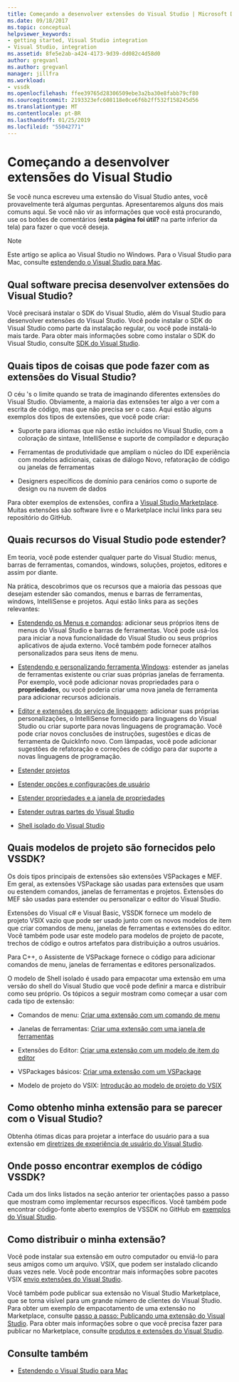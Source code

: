 ```yaml
---
title: Começando a desenvolver extensões do Visual Studio | Microsoft Docs
ms.date: 09/18/2017
ms.topic: conceptual
helpviewer_keywords:
- getting started, Visual Studio integration
- Visual Studio, integration
ms.assetid: 8fe5e2ab-a424-4173-9d39-dd082c4d58d0
author: gregvanl
ms.author: gregvanl
manager: jillfra
ms.workload:
- vssdk
ms.openlocfilehash: ffee39765d28306509ebe3a2ba30e8fabb79cf80
ms.sourcegitcommit: 2193323efc608118e0ce6f6b2ff532f158245d56
ms.translationtype: MT
ms.contentlocale: pt-BR
ms.lasthandoff: 01/25/2019
ms.locfileid: "55042771"
---
```

# <a name="starting-to-develop-visual-studio-extensions"></a>Começando a desenvolver extensões do Visual Studio

Se você nunca escreveu uma extensão do Visual Studio antes, você provavelmente terá algumas perguntas. Apresentaremos alguns dos mais comuns aqui. Se você não vir as informações que você está procurando, use os botões de comentários (**esta página foi útil?** na parte inferior da tela) para fazer o que você deseja.

> [!NOTE]
> Este artigo se aplica ao Visual Studio no Windows. Para o Visual Studio para Mac, consulte [estendendo o Visual Studio para Mac](/visualstudio/mac/extending-visual-studio-mac).

## <a name="what-software-do-i-need-to-develop-visual-studio-extensions"></a>Qual software precisa desenvolver extensões do Visual Studio?

Você precisará instalar o SDK do Visual Studio, além do Visual Studio para desenvolver extensões do Visual Studio. Você pode instalar o SDK do Visual Studio como parte da instalação regular, ou você pode instalá-lo mais tarde. Para obter mais informações sobre como instalar o SDK do Visual Studio, consulte [SDK do Visual Studio](../extensibility/visual-studio-sdk.md).

## <a name="what-kinds-of-things-can-i-do-with-visual-studio-extensions"></a>Quais tipos de coisas que pode fazer com as extensões do Visual Studio?

O céu 's o limite quando se trata de imaginando diferentes extensões do Visual Studio. Obviamente, a maioria das extensões ter algo a ver com a escrita de código, mas que não precisa ser o caso. Aqui estão alguns exemplos dos tipos de extensões, que você pode criar:

- Suporte para idiomas que não estão incluídos no Visual Studio, com a coloração de sintaxe, IntelliSense e suporte de compilador e depuração

- Ferramentas de produtividade que ampliam o núcleo do IDE experiência com modelos adicionais, caixas de diálogo Novo, refatoração de código ou janelas de ferramentas

- Designers específicos de domínio para cenários como o suporte de design ou na nuvem de dados

Para obter exemplos de extensões, confira a [Visual Studio Marketplace](https://marketplace.visualstudio.com/vs). Muitas extensões são software livre e o Marketplace inclui links para seu repositório do GitHub.

## <a name="which-visual-studio-features-can-i-extend"></a>Quais recursos do Visual Studio pode estender?

Em teoria, você pode estender qualquer parte do Visual Studio: menus, barras de ferramentas, comandos, windows, soluções, projetos, editores e assim por diante.

Na prática, descobrimos que os recursos que a maioria das pessoas que desejam estender são comandos, menus e barras de ferramentas, windows, IntelliSense e projetos. Aqui estão links para as seções relevantes:

-   [Estendendo os Menus e comandos](../extensibility/extending-menus-and-commands.md): adicionar seus próprios itens de menus do Visual Studio e barras de ferramentas. Você pode usá-los para iniciar a nova funcionalidade do Visual Studio ou seus próprios aplicativos de ajuda externo. Você também pode fornecer atalhos personalizados para seus itens de menu.

-   [Estendendo e personalizando ferramenta Windows](../extensibility/extending-and-customizing-tool-windows.md): estender as janelas de ferramentas existente ou criar suas próprias janelas de ferramenta. Por exemplo, você pode adicionar novas propriedades para o **propriedades**, ou você poderia criar uma nova janela de ferramenta para adicionar recursos adicionais.

-   [Editor e extensões do serviço de linguagem](../extensibility/editor-and-language-service-extensions.md): adicionar suas próprias personalizações, o IntelliSense fornecido para linguagens do Visual Studio ou criar suporte para novas linguagens de programação. Você pode criar novos conclusões de instruções, sugestões e dicas de ferramenta de QuickInfo novo. Com lâmpadas, você pode adicionar sugestões de refatoração e correções de código para dar suporte a novas linguagens de programação.

-   [Estender projetos](../extensibility/extending-projects.md)

-   [Estender opções e configurações de usuário](../extensibility/extending-user-settings-and-options.md)

-   [Estender propriedades e a janela de propriedades](../extensibility/extending-properties-and-the-property-window.md)

-   [Estender outras partes do Visual Studio](../extensibility/extending-other-parts-of-visual-studio.md)

-   [Shell isolado do Visual Studio](/visualstudio/extensibility/shell/visual-studio-isolated-shell)

##  <a name="BKMK_ProjectTemplate"></a> Quais modelos de projeto são fornecidos pelo VSSDK?
 Os dois tipos principais de extensões são extensões VSPackages e MEF. Em geral, as extensões VSPackage são usadas para extensões que usam ou estendem comandos, janelas de ferramentas e projetos. Extensões do MEF são usadas para estender ou personalizar o editor do Visual Studio.

 Extensões do Visual c# e Visual Basic, VSSDK fornece um modelo de projeto VSIX vazio que pode ser usado junto com os novos modelos de item que criar comandos de menu, janelas de ferramentas e extensões do editor. Você também pode usar este modelo para modelos de projeto de pacote, trechos de código e outros artefatos para distribuição a outros usuários.

 Para C++, o Assistente de VSPackage fornece o código para adicionar comandos de menu, janelas de ferramentas e editores personalizados.

 O modelo de Shell isolado é usado para empacotar uma extensão em uma versão do shell do Visual Studio que você pode definir a marca e distribuir como seu próprio. Os tópicos a seguir mostram como começar a usar com cada tipo de extensão:

-   Comandos de menu: [Criar uma extensão com um comando de menu](../extensibility/creating-an-extension-with-a-menu-command.md)

-   Janelas de ferramentas: [Criar uma extensão com uma janela de ferramentas](../extensibility/creating-an-extension-with-a-tool-window.md)

-   Extensões do Editor: [Criar uma extensão com um modelo de item do editor](../extensibility/creating-an-extension-with-an-editor-item-template.md)

-   VSPackages básicos: [Criar uma extensão com um VSPackage](../extensibility/creating-an-extension-with-a-vspackage.md)

-   Modelo de projeto do VSIX: [Introdução ao modelo de projeto do VSIX](../extensibility/getting-started-with-the-vsix-project-template.md)

## <a name="how-do-i-get-my-extension-to-look-like-visual-studio"></a>Como obtenho minha extensão para se parecer com o Visual Studio?
 Obtenha ótimas dicas para projetar a interface do usuário para a sua extensão em [diretrizes de experiência de usuário do Visual Studio](../extensibility/ux-guidelines/visual-studio-user-experience-guidelines.md).

## <a name="where-can-i-find-examples-of-vssdk-code"></a>Onde posso encontrar exemplos de código VSSDK?
 Cada um dos links listados na seção anterior ter orientações passo a passo que mostram como implementar recursos específicos. Você também pode encontrar código-fonte aberto exemplos de VSSDK no GitHub em [exemplos do Visual Studio](https://github.com/Microsoft/VSSDK-Extensibility-Samples).

## <a name="how-can-i-distribute-my-extension"></a>Como distribuir o minha extensão?
 Você pode instalar sua extensão em outro computador ou enviá-lo para seus amigos como um arquivo. VSIX, que podem ser instalado clicando duas vezes nele. Você pode encontrar mais informações sobre pacotes VSIX [envio extensões do Visual Studio](../extensibility/shipping-visual-studio-extensions.md).

 Você também pode publicar sua extensão no Visual Studio Marketplace, que se torna visível para um grande número de clientes do Visual Studio. Para obter um exemplo de empacotamento de uma extensão no Marketplace, consulte [passo a passo: Publicando uma extensão do Visual Studio](../extensibility/walkthrough-publishing-a-visual-studio-extension.md). Para obter mais informações sobre o que você precisa fazer para publicar no Marketplace, consulte [produtos e extensões do Visual Studio](/azure/devops/extend/overview?view=vsts).

## <a name="see-also"></a>Consulte também

- [Estendendo o Visual Studio para Mac](/visualstudio/mac/extending-visual-studio-mac)